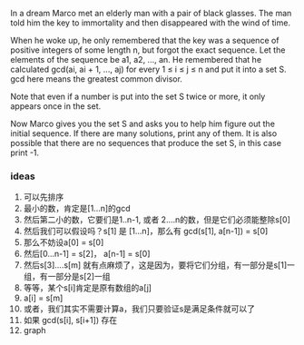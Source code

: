 In a dream Marco met an elderly man with a pair of black glasses. The man told him the key to immortality and then
disappeared with the wind of time.

When he woke up, he only remembered that the key was a sequence of positive integers of some length n, but forgot the
exact sequence. Let the elements of the sequence be a1, a2, ..., an. He remembered that he calculated gcd(ai, ai +
1, ..., aj) for every 1 ≤ i ≤ j ≤ n and put it into a set S. gcd here means the greatest common divisor.

Note that even if a number is put into the set S twice or more, it only appears once in the set.

Now Marco gives you the set S and asks you to help him figure out the initial sequence. If there are many solutions,
print any of them. It is also possible that there are no sequences that produce the set S, in this case print -1.

### ideas

1. 可以先排序
2. 最小的数，肯定是[1...n]的gcd
3. 然后第二小的数，它要们是1..n-1, 或者 2....n的数，但是它们必须能整除s[0]
4. 然后我们可以假设吗？s[1] 是 [1...n]，那么有 gcd(s[1], a[n-1]) = s[0]
5. 那么不妨设a[0] = s[0]
6. 然后[0...n-1] = s[2]， a[n-1] = s[0]
7. 然后s[3]....s[m] 就有点麻烦了，这是因为，要将它们分组，有一部分是s[1]一组，有一部分是s[2]一组
8. 等等，某个s[i]肯定是原有数组的a[j]
9. a[i] = s[m]
10. 或者，我们其实不需要计算a，我们只要验证s是满足条件就可以了
11. 如果 gcd(s[i], s[i+1]) 存在
12. graph 